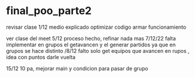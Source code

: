 # final_poo_parte2
 
revisar clase 1/12 medio explicado
optimizar codigo
armar funcionamiento

ver clase del meet 5/12 proceso hecho, refinar nada mas 
7/12/22
falta implementar en grupos el getavancen y el generar partidos ya que en grupos se hace distinto
/8/12
falto solo get equipos que avancen en rupos , idea con puntos darle vuelta

15/12 10 pa, mejorar main y condicion para pasar de grupo